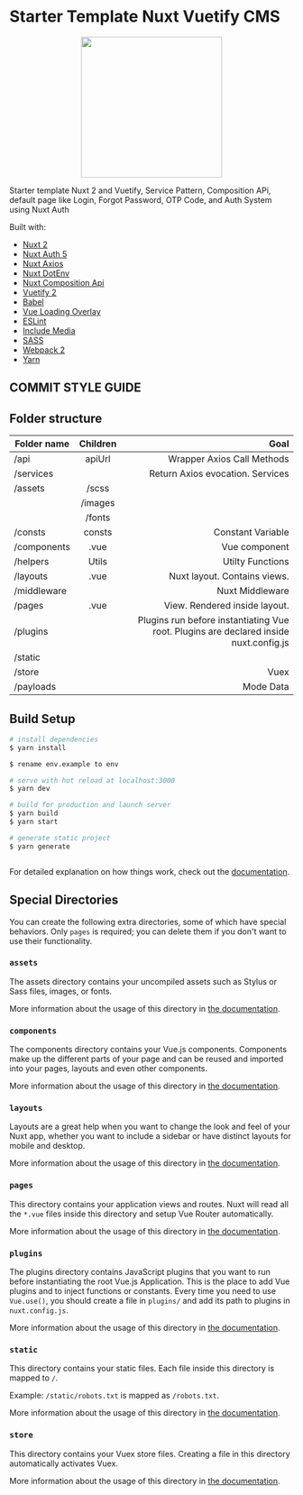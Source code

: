 # Starter Template Nuxt Vuetify CMS

<p align="center">
  <img src="https://user-images.githubusercontent.com/904724/59509947-c14eca80-8eb2-11e9-807c-14e7cc72eecc.png" height="250" />
</p>

Starter template Nuxt 2 and Vuetify, Service Pattern, Composition APi, default page like Login, Forgot Password, OTP Code, and Auth System using Nuxt Auth

Built with:
* [Nuxt 2](https://nuxtjs.org/)
* [Nuxt Auth 5](https://auth.nuxtjs.org/)
* [Nuxt Axios](https://axios.nuxtjs.org/)
* [Nuxt DotEnv](https://www.npmjs.com/package/@nuxtjs/dotenv)
* [Nuxt Composition Api](https://composition-api.nuxtjs.org/)
* [Vuetify 2](https://vuetifyjs.com/)
* [Babel](https://babeljs.io/)
* [Vue Loading Overlay](https://www.browsersync.io/)
* [ESLint](http://eslint.org/)
* [Include Media](https://eduardoboucas.github.io/include-media)
* [SASS](http://sass-lang.com/)
* [Webpack 2](https://webpack.js.org/)
* [Yarn](https://yarnpkg.com/en/docs/install)


## COMMIT STYLE GUIDE


## Folder structure

| Folder name        | Children           | Goal  |
| ------------- |:-------------:| -----:|
| /api     | apiUrl | Wrapper Axios Call Methods |
|/services |      | Return Axios evocation. Services |
| /assets | /scss      |    |
|  | /images      |    |
|  | /fonts | | 
| /consts | consts      |  Constant Variable  |
| /components | .vue      |  Vue component  |
| /helpers | Utils      |  Utilty Functions  |
| /layouts | .vue      |  Nuxt layout. Contains views.  |
| /middleware | | Nuxt Middleware |
| /pages | .vue      | View. Rendered inside layout.   |
| /plugins |    |  Plugins run before instantiating Vue root. Plugins are declared inside nuxt.config.js  |
| /static |       |     |
| /store |      | Vuex   |
| /payloads |  | Mode Data |

## Build Setup

```bash
# install dependencies
$ yarn install

$ rename env.example to env

# serve with hot reload at localhost:3000
$ yarn dev

# build for production and launch server
$ yarn build
$ yarn start

# generate static project
$ yarn generate



```

For detailed explanation on how things work, check out the [documentation](https://nuxtjs.org).

## Special Directories

You can create the following extra directories, some of which have special behaviors. Only `pages` is required; you can delete them if you don't want to use their functionality.

### `assets`

The assets directory contains your uncompiled assets such as Stylus or Sass files, images, or fonts.

More information about the usage of this directory in [the documentation](https://nuxtjs.org/docs/2.x/directory-structure/assets).

### `components`

The components directory contains your Vue.js components. Components make up the different parts of your page and can be reused and imported into your pages, layouts and even other components.

More information about the usage of this directory in [the documentation](https://nuxtjs.org/docs/2.x/directory-structure/components).

### `layouts`

Layouts are a great help when you want to change the look and feel of your Nuxt app, whether you want to include a sidebar or have distinct layouts for mobile and desktop.

More information about the usage of this directory in [the documentation](https://nuxtjs.org/docs/2.x/directory-structure/layouts).


### `pages`

This directory contains your application views and routes. Nuxt will read all the `*.vue` files inside this directory and setup Vue Router automatically.

More information about the usage of this directory in [the documentation](https://nuxtjs.org/docs/2.x/get-started/routing).

### `plugins`

The plugins directory contains JavaScript plugins that you want to run before instantiating the root Vue.js Application. This is the place to add Vue plugins and to inject functions or constants. Every time you need to use `Vue.use()`, you should create a file in `plugins/` and add its path to plugins in `nuxt.config.js`.

More information about the usage of this directory in [the documentation](https://nuxtjs.org/docs/2.x/directory-structure/plugins).

### `static`

This directory contains your static files. Each file inside this directory is mapped to `/`.

Example: `/static/robots.txt` is mapped as `/robots.txt`.

More information about the usage of this directory in [the documentation](https://nuxtjs.org/docs/2.x/directory-structure/static).

### `store`

This directory contains your Vuex store files. Creating a file in this directory automatically activates Vuex.

More information about the usage of this directory in [the documentation](https://nuxtjs.org/docs/2.x/directory-structure/store).



